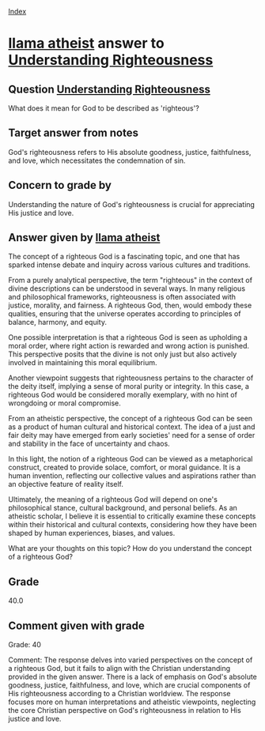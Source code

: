 
[Index](../../index.md)
# [llama atheist](../../answering_models/llama_atheist.md) answer to [Understanding Righteousness](../../questions/Understanding_Righteousness.md)

## Question [Understanding Righteousness](../../questions/Understanding_Righteousness.md)
What does it mean for God to be described as 'righteous'?

## Target answer from notes
God's righteousness refers to His absolute goodness, justice, faithfulness, and love, which necessitates the condemnation of sin.

## Concern to grade by
Understanding the nature of God's righteousness is crucial for appreciating His justice and love.

## Answer given by [llama atheist](../../answering_models/llama_atheist.md)
The concept of a righteous God is a fascinating topic, and one that has sparked intense debate and inquiry across various cultures and traditions.

From a purely analytical perspective, the term "righteous" in the context of divine descriptions can be understood in several ways. In many religious and philosophical frameworks, righteousness is often associated with justice, morality, and fairness. A righteous God, then, would embody these qualities, ensuring that the universe operates according to principles of balance, harmony, and equity.

One possible interpretation is that a righteous God is seen as upholding a moral order, where right action is rewarded and wrong action is punished. This perspective posits that the divine is not only just but also actively involved in maintaining this moral equilibrium.

Another viewpoint suggests that righteousness pertains to the character of the deity itself, implying a sense of moral purity or integrity. In this case, a righteous God would be considered morally exemplary, with no hint of wrongdoing or moral compromise.

From an atheistic perspective, the concept of a righteous God can be seen as a product of human cultural and historical context. The idea of a just and fair deity may have emerged from early societies' need for a sense of order and stability in the face of uncertainty and chaos.

In this light, the notion of a righteous God can be viewed as a metaphorical construct, created to provide solace, comfort, or moral guidance. It is a human invention, reflecting our collective values and aspirations rather than an objective feature of reality itself.

Ultimately, the meaning of a righteous God will depend on one's philosophical stance, cultural background, and personal beliefs. As an atheistic scholar, I believe it is essential to critically examine these concepts within their historical and cultural contexts, considering how they have been shaped by human experiences, biases, and values.

What are your thoughts on this topic? How do you understand the concept of a righteous God?

## Grade
40.0

## Comment given with grade
Grade: 40

Comment: The response delves into varied perspectives on the concept of a righteous God, but it fails to align with the Christian understanding provided in the given answer. There is a lack of emphasis on God's absolute goodness, justice, faithfulness, and love, which are crucial components of His righteousness according to a Christian worldview. The response focuses more on human interpretations and atheistic viewpoints, neglecting the core Christian perspective on God's righteousness in relation to His justice and love.
